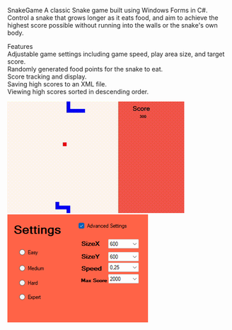 SnakeGame
A classic Snake game built using Windows Forms in C#. Control a snake that grows longer as it eats food, and aim to achieve the highest score possible without running into the walls or the snake's own body.

Features<br />
Adjustable game settings including game speed, play area size, and target score.<br />
Randomly generated food points for the snake to eat.<br />
Score tracking and display.<br />
Saving high scores to an XML file.<br />
Viewing high scores sorted in descending order.<br />


  ![](/gif/1.gif) ![](/gif/image.png)
